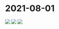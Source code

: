 # 2021-08-01

<page-tags text="发布于：2021-08-01"></page-tags>


<image-container>
  <img preview="0" src="http://wangleant.com/turtle-source/IMG_20210801_081919.jpg"/>
</image-container>
<image-container>
  <img preview="0" src="http://wangleant.com/turtle-source/IMG_20210801_081930_edit_68915639701462.jpg"/>
</image-container>
<image-container>
  <img preview="0" src="http://wangleant.com/turtle-source/IMG_20210801_094216.jpg"/>
</image-container>